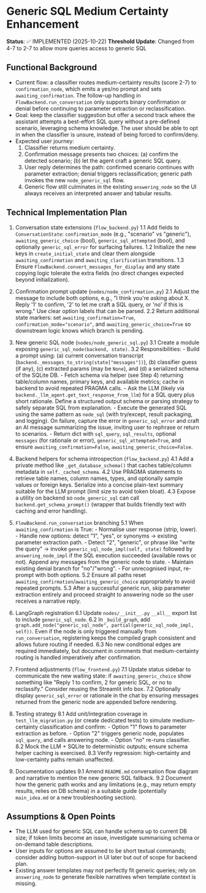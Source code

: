 # Generic SQL Medium Certainty Enhancement

**Status**: ✅ IMPLEMENTED (2025-10-22)
**Threshold Update**: Changed from 4-7 to 2-7 to allow more queries access to generic SQL

## Functional Background
- Current flow: a classifier routes medium-certainty results (score 2-7) to `confirmation_node`, which emits a yes/no prompt and sets `awaiting_confirmation`. The follow-up handling in `FlowBackend.run_conversation` only supports binary confirmation or denial before continuing to parameter extraction or reclassification.
- Goal: keep the classifier suggestion but offer a second track where the assistant attempts a best-effort SQL query without a pre-defined scenario, leveraging schema knowledge. The user should be able to opt in when the classifier is unsure, instead of being forced to confirm/deny.
- Expected user journey:
  1. Classifier returns medium certainty.
  2. Confirmation message presents two choices: (a) confirm the detected scenario; (b) let the agent craft a generic SQL query.
  3. User reply determines the path: confirmed scenario continues with parameter extraction; denial triggers reclassification; generic path invokes the new `node_generic_sql` flow.
  4. Generic flow still culminates in the existing `answering_node` so the UI always receives an interpreted answer and tabular results.

## Technical Implementation Plan

1. Conversation state extensions (`flow_backend.py`)
   1.1 Add fields to `ConversationState`: `confirmation_mode` (e.g., "scenario" vs "generic"), `awaiting_generic_choice` (bool), `generic_sql_attempted` (bool), and optionally `generic_sql_error` for surfacing failures.
   1.2 Initialize the new keys in `create_initial_state` and clear them alongside `awaiting_confirmation` and `awaiting_clarification` transitions.
   1.3 Ensure `FlowBackend.convert_messages_for_display` and any state copying logic tolerate the extra fields (no direct changes expected beyond initialization).

2. Confirmation prompt update (`nodes/node_confirmation.py`)
   2.1 Adjust the message to include both options, e.g., "I think you're asking about X. Reply '1' to confirm, '2' to let me craft a SQL query, or 'no' if this is wrong." Use clear option labels that can be parsed.
   2.2 Return additional state markers: set `awaiting_confirmation=True`, `confirmation_mode="scenario"`, and `awaiting_generic_choice=True` so downstream logic knows which branch is pending.

3. New generic SQL node (`nodes/node_generic_sql.py`)
   3.1 Create a module exposing `generic_sql_node(backend, state)`.
   3.2 Responsibilities:
       - Build a prompt using: (a) current conversation transcript (`backend._messages_to_string(state["messages"])`), (b) classifier guess (if any), (c) extracted params (may be `None`), and (d) a serialized schema of the SQLite DB.
       - Fetch schema via helper (see Step 4) returning table/column names, primary keys, and available metrics; cache in backend to avoid repeated PRAGMA calls.
       - Ask the LLM (likely via `backend._llm_agent.get_text_response_from_llm`) for a SQL query plus short rationale. Define a structured output schema or parsing strategy to safely separate SQL from explanation.
       - Execute the generated SQL using the same pattern as `node_sql` (with try/except, result packaging, and logging). On failure, capture the error in `generic_sql_error` and craft an AI message summarizing the issue, inviting user to rephrase or return to scenarios.
       - Return dict with `sql_query`, `sql_results`, optional `messages` (for rationale or error), `generic_sql_attempted=True`, and ensure `awaiting_confirmation=False`, `awaiting_generic_choice=False`.

4. Backend helpers for schema introspection (`flow_backend.py`)
   4.1 Add a private method like `_get_database_schema()` that caches table/column metadata in `self._cached_schema`.
   4.2 Use PRAGMA statements to retrieve table names, column names, types, and optionally sample values or foreign keys. Serialize into a concise plain-text summary suitable for the LLM prompt (limit size to avoid token bloat).
   4.3 Expose a utility on backend so `node_generic_sql` can call `backend.get_schema_prompt()` (wrapper that builds friendly text with caching and error handling).

5. `FlowBackend.run_conversation` branching
   5.1 When `awaiting_confirmation` is True:
       - Normalise user response (strip, lower).
       - Handle new options: detect "1", "yes", or synonyms → existing parameter extraction path.
       - Detect "2", "generic", or phrase like "write the query" → invoke `generic_sql_node_impl(self, state)` followed by `answering_node_impl` if the SQL execution succeeded (available rows or not). Append any messages from the generic node to state.
       - Maintain existing denial branch for "no"/"wrong".
       - For unrecognised input, re-prompt with both options.
   5.2 Ensure all paths reset `awaiting_confirmation`/`awaiting_generic_choice` appropriately to avoid repeated prompts.
   5.3 After a successful generic run, skip parameter extraction entirely and proceed straight to answering node so the user receives a narrative reply.

6. LangGraph registration
   6.1 Update `nodes/__init__.py` `__all__` export list to include `generic_sql_node`.
   6.2 In `_build_graph`, add `graph.add_node("generic_sql_node", partial(generic_sql_node_impl, self))`. Even if the node is only triggered manually from `run_conversation`, registering keeps the compiled graph consistent and allows future routing if needed.
   6.3 No new conditional edges are required immediately, but document in comments that medium-certainty routing is handled imperatively after confirmation.

7. Frontend adjustments (`flow_frontend.py`)
   7.1 Update status sidebar to communicate the new waiting state: if `awaiting_generic_choice` show something like "Reply 1 to confirm, 2 for generic SQL, or no to reclassify." Consider reusing the Streamlit info box.
   7.2 Optionally display `generic_sql_error` or rationale in the chat by ensuring messages returned from the generic node are appended before rendering.

8. Testing strategy
   8.1 Add unit/integration coverage in `test_llm_migration.py` (or create dedicated tests) to simulate medium-certainty classification and confirm:
       - Option "1" flows to parameter extraction as before.
       - Option "2" triggers generic node, populates `sql_query`, and calls answering node.
       - Option "no" re-runs classifier.
   8.2 Mock the LLM + SQLite to deterministic outputs; ensure schema helper caching is exercised.
   8.3 Verify regression: high-certainty and low-certainty paths remain unaffected.

9. Documentation updates
   9.1 Amend `README.md` conversation flow diagram and narrative to mention the new generic SQL fallback.
   9.2 Document how the generic path works and any limitations (e.g., may return empty results, relies on DB schema) in a suitable guide (potentially `main_idea.md` or a new troubleshooting section).

## Assumptions & Open Points
- The LLM used for generic SQL can handle schema up to current DB size; if token limits become an issue, investigate summarising schema or on-demand table descriptions.
- User inputs for options are assumed to be short textual commands; consider adding button-support in UI later but out of scope for backend plan.
- Existing answer templates may not perfectly fit generic queries; rely on `answering_node` to generate flexible narratives when template context is missing.
